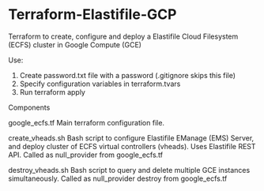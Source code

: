# Terraform-Elastifile-GCP

Terraform to create, configure and deploy a Elastifile Cloud Filesystem (ECFS) cluster in Google Compute (GCE)

Use:

1. Create password.txt file with a password (.gitignore skips this file)
2. Specify configuration variables in terraform.tvars
3. Run terraform apply


Components

google_ecfs.tf
Main terraform configuration file.

create_vheads.sh
Bash script to configure Elastifile EManage (EMS) Server, and deploy cluster of ECFS virtual controllers (vheads). Uses Elastifile REST API. Called as null_provider from google_ecfs.tf 

destroy_vheads.sh
Bash script to query and delete multiple GCE instances simultaneously. Called as null_provider destroy from google_ecfs.tf 
